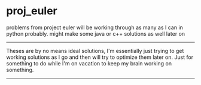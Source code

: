 # proj_euler
problems from project euler 
will be working through as many as I can in python probably. 
might make some java or c++ solutions as well later on

***
Theses are by no means ideal solutions, I'm essentially just trying to get working solutions as I go and then will try
to optimize them later on. Just for something to do while I'm on vacation to keep my brain working on something.
***
